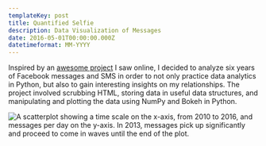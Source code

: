 ```yaml
---
templateKey: post
title: Quantified Selfie
description: Data Visualization of Messages
date: 2016-05-01T00:00:00.000Z
datetimeformat: MM-YYYY
---
```


Inspired by an [awesome project](http://quantifiedselfie.us) I saw online, I decided to analyze six years of Facebook messages and SMS in order to not only practice data analytics in Python, but also to gain interesting insights on my relationships. The project involved scrubbing HTML, storing data in useful data structures, and manipulating and plotting the data using NumPy and Bokeh in Python.

<img src="/img/projects-qselfie.jpg" alt="A scatterplot showing a time scale on the x-axis, from 2010 to 2016, and messages per day on the y-axis. In 2013, messages pick up significantly and proceed to come in waves until the end of the plot.">
